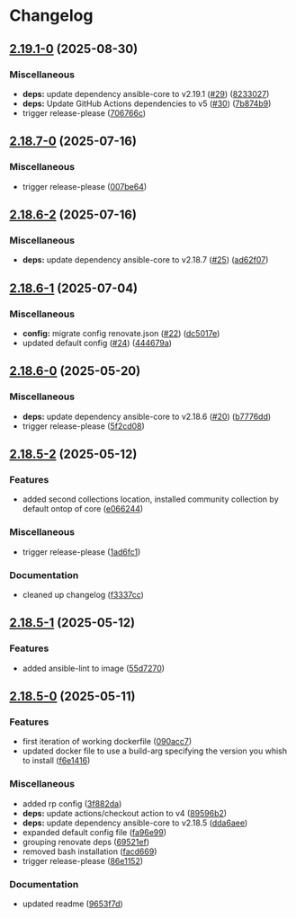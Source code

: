 # Changelog

## [2.19.1-0](https://github.com/andygodish/containerized-ansible/compare/v2.18.7-0...v2.19.1-0) (2025-08-30)


### Miscellaneous

* **deps:** update dependency ansible-core to v2.19.1 ([#29](https://github.com/andygodish/containerized-ansible/issues/29)) ([8233027](https://github.com/andygodish/containerized-ansible/commit/823302775809d9f4de2920ab234a2ab1695ab535))
* **deps:** Update GitHub Actions dependencies to v5 ([#30](https://github.com/andygodish/containerized-ansible/issues/30)) ([7b874b9](https://github.com/andygodish/containerized-ansible/commit/7b874b9012d7dd4afd34b33b9b79bc3c0d12f7e0))
* trigger release-please ([706766c](https://github.com/andygodish/containerized-ansible/commit/706766c30cd33bfb239b97b6c275cd715cda6c81))

## [2.18.7-0](https://github.com/andygodish/containerized-ansible/compare/v2.18.6-2...v2.18.7-0) (2025-07-16)


### Miscellaneous

* trigger release-please ([007be64](https://github.com/andygodish/containerized-ansible/commit/007be645b842b531f5c74fabb01fa68145f68b2b))

## [2.18.6-2](https://github.com/andygodish/containerized-ansible/compare/v2.18.6-1...v2.18.6-2) (2025-07-16)


### Miscellaneous

* **deps:** update dependency ansible-core to v2.18.7 ([#25](https://github.com/andygodish/containerized-ansible/issues/25)) ([ad62f07](https://github.com/andygodish/containerized-ansible/commit/ad62f07ba588eab5464ef5faabc89f41b0a73e78))

## [2.18.6-1](https://github.com/andygodish/containerized-ansible/compare/v2.18.6-0...v2.18.6-1) (2025-07-04)


### Miscellaneous

* **config:** migrate config renovate.json ([#22](https://github.com/andygodish/containerized-ansible/issues/22)) ([dc5017e](https://github.com/andygodish/containerized-ansible/commit/dc5017e998b39dc52a7e80100848431c9e123323))
* updated default config ([#24](https://github.com/andygodish/containerized-ansible/issues/24)) ([444679a](https://github.com/andygodish/containerized-ansible/commit/444679ad004fb52b9a6edc4491643f6d847b05b6))

## [2.18.6-0](https://github.com/andygodish/containerized-ansible/compare/v2.18.5-2...v2.18.6-0) (2025-05-20)


### Miscellaneous

* **deps:** update dependency ansible-core to v2.18.6 ([#20](https://github.com/andygodish/containerized-ansible/issues/20)) ([b7776dd](https://github.com/andygodish/containerized-ansible/commit/b7776dd7035bf1303bbf7637293907af10b94a90))
* trigger release-please ([5f2cd08](https://github.com/andygodish/containerized-ansible/commit/5f2cd0848ffc0a4804e1f703d2fb87a178b580d0))

## [2.18.5-2](https://github.com/andygodish/containerized-ansible/compare/v2.18.5-1...v2.18.5-2) (2025-05-12)


### Features

* added second collections location, installed community collection by default ontop of core ([e066244](https://github.com/andygodish/containerized-ansible/commit/e0662446897ed5322519af2b73753f9e9615d49d))


### Miscellaneous

* trigger release-please ([1ad6fc1](https://github.com/andygodish/containerized-ansible/commit/1ad6fc14f5e15a36e6b66c5965030f9eb4318063))


### Documentation

* cleaned up changelog ([f3337cc](https://github.com/andygodish/containerized-ansible/commit/f3337ccce10ef35cbc4dabaab3525c0f7bc71ac1))

## [2.18.5-1](https://github.com/andygodish/containerized-ansible/compare/v2.18.5-1...v2.18.5-1) (2025-05-12)


### Features

* added ansible-lint to image ([55d7270](https://github.com/andygodish/containerized-ansible/commit/55d727062ca71d30b4ae7a7aad90c0c7d7691fc8))

## [2.18.5-0](https://github.com/andygodish/containerized-ansible/compare/v2.18.5-0...v2.18.5-0) (2025-05-11)


### Features

* first iteration of working dockerfile ([090acc7](https://github.com/andygodish/containerized-ansible/commit/090acc7fed1d48f97e4d1d14b05542fbd5ca131d))
* updated docker file to use a build-arg specifying the version you whish to install ([f6e1416](https://github.com/andygodish/containerized-ansible/commit/f6e1416c21e27c781db264f632ba13dda0682f32))


### Miscellaneous

* added rp config ([3f882da](https://github.com/andygodish/containerized-ansible/commit/3f882da558d8051fa6569def11baaa7ce0230450))
* **deps:** update actions/checkout action to v4 ([89596b2](https://github.com/andygodish/containerized-ansible/commit/89596b26add578ffba1597c8e1ee4515ae750434))
* **deps:** update dependency ansible-core to v2.18.5 ([dda6aee](https://github.com/andygodish/containerized-ansible/commit/dda6aeedcda533ea7c6662c9f51d2fd462c5103c))
* expanded default config file ([fa96e99](https://github.com/andygodish/containerized-ansible/commit/fa96e99559ff2ca155994cd2eea350753c8a5345))
* grouping renovate deps ([69521ef](https://github.com/andygodish/containerized-ansible/commit/69521ef9eeb760523ba52d807806af428e1dc38c))
* removed bash installation ([facd669](https://github.com/andygodish/containerized-ansible/commit/facd669e2a6e5114b190d27bcd5b26bf33989bfc))
* trigger release-please ([86e1152](https://github.com/andygodish/containerized-ansible/commit/86e1152b74833b8ef0910aaf65be3df042dc2d7f))


### Documentation

* updated readme ([9653f7d](https://github.com/andygodish/containerized-ansible/commit/9653f7dab4bf83b78b731db5416fe997a764a175))
